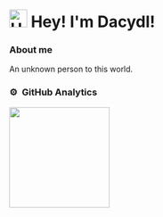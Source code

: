 # <a href="https://emoji.gg/emoji/6949-gawrgurawavebackgroundless"><img src="https://cdn.discordapp.com/emojis/879143510807306240.png?size=128" width="32px" height="32px" alt="HuTaoCry"></a> Hey! I'm Dacydl!

### About me
An unknown person to this world.

### ⚙️ &nbsp;GitHub Analytics

<p align="left">
<a href="https://github.com/dacydl">
<img height="180em" src="https://github-readme-stats-eight-theta.vercel.app/api?username=dacydl&show_icons=true&theme=algolia&include_all_commits=true&count_private=true"/>
</a>
</p>

<!--
**Dacydl/Dacydl** is a ✨ _special_ ✨ repository because its `README.md` (this file) appears on your GitHub profile.

Here are some ideas to get you started:

- 🔭 I’m currently working on ...
- 🌱 I’m currently learning ...
- 👯 I’m looking to collaborate on ...
- 🤔 I’m looking for help with ...
- 💬 Ask me about ...
- 📫 How to reach me: ...
- 😄 Pronouns: ...
- ⚡ Fun fact: ...
-->
